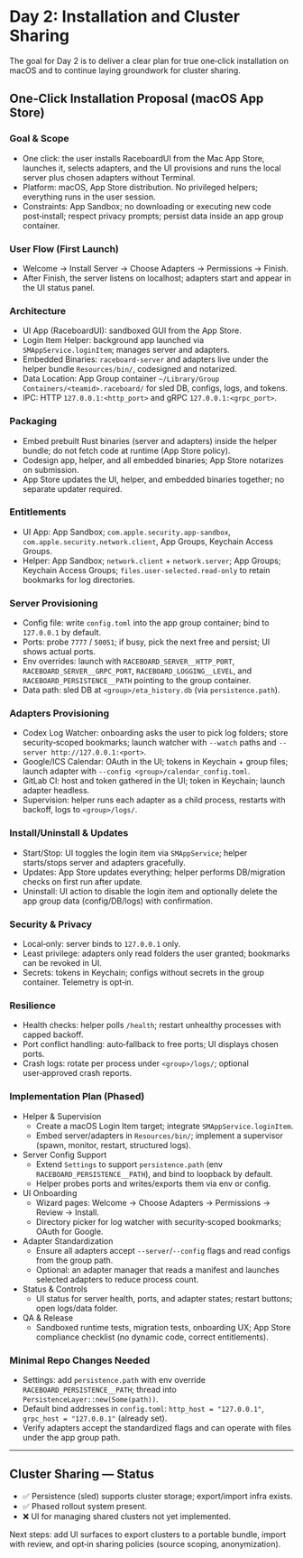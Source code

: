 # Day 2: Installation and Cluster Sharing

The goal for Day 2 is to deliver a clear plan for true one‑click installation on macOS and to continue laying groundwork for cluster sharing.

## One‑Click Installation Proposal (macOS App Store)

### Goal & Scope
- One click: the user installs RaceboardUI from the Mac App Store, launches it, selects adapters, and the UI provisions and runs the local server plus chosen adapters without Terminal.
- Platform: macOS, App Store distribution. No privileged helpers; everything runs in the user session.
- Constraints: App Sandbox; no downloading or executing new code post‑install; respect privacy prompts; persist data inside an app group container.

### User Flow (First Launch)
- Welcome → Install Server → Choose Adapters → Permissions → Finish.
- After Finish, the server listens on localhost; adapters start and appear in the UI status panel.

### Architecture
- UI App (RaceboardUI): sandboxed GUI from the App Store.
- Login Item Helper: background app launched via `SMAppService.loginItem`; manages server and adapters.
- Embedded Binaries: `raceboard-server` and adapters live under the helper bundle `Resources/bin/`, codesigned and notarized.
- Data Location: App Group container `~/Library/Group Containers/<teamid>.raceboard/` for sled DB, configs, logs, and tokens.
- IPC: HTTP `127.0.0.1:<http_port>` and gRPC `127.0.0.1:<grpc_port>`.

### Packaging
- Embed prebuilt Rust binaries (server and adapters) inside the helper bundle; do not fetch code at runtime (App Store policy).
- Codesign app, helper, and all embedded binaries; App Store notarizes on submission.
- App Store updates the UI, helper, and embedded binaries together; no separate updater required.

### Entitlements
- UI App: App Sandbox; `com.apple.security.app-sandbox`, `com.apple.security.network.client`, App Groups, Keychain Access Groups.
- Helper: App Sandbox; `network.client` + `network.server`; App Groups; Keychain Access Groups; `files.user-selected.read-only` to retain bookmarks for log directories.

### Server Provisioning
- Config file: write `config.toml` into the app group container; bind to `127.0.0.1` by default.
- Ports: probe `7777` / `50051`; if busy, pick the next free and persist; UI shows actual ports.
- Env overrides: launch with `RACEBOARD_SERVER__HTTP_PORT`, `RACEBOARD_SERVER__GRPC_PORT`, `RACEBOARD_LOGGING__LEVEL`, and `RACEBOARD_PERSISTENCE__PATH` pointing to the group container.
- Data path: sled DB at `<group>/eta_history.db` (via `persistence.path`).

### Adapters Provisioning
- Codex Log Watcher: onboarding asks the user to pick log folders; store security‑scoped bookmarks; launch watcher with `--watch` paths and `--server http://127.0.0.1:<port>`.
- Google/ICS Calendar: OAuth in the UI; tokens in Keychain + group files; launch adapter with `--config <group>/calendar_config.toml`.
- GitLab CI: host and token gathered in the UI; token in Keychain; launch adapter headless.
- Supervision: helper runs each adapter as a child process, restarts with backoff, logs to `<group>/logs/`.

### Install/Uninstall & Updates
- Start/Stop: UI toggles the login item via `SMAppService`; helper starts/stops server and adapters gracefully.
- Updates: App Store updates everything; helper performs DB/migration checks on first run after update.
- Uninstall: UI action to disable the login item and optionally delete the app group data (config/DB/logs) with confirmation.

### Security & Privacy
- Local‑only: server binds to `127.0.0.1` only.
- Least privilege: adapters only read folders the user granted; bookmarks can be revoked in UI.
- Secrets: tokens in Keychain; configs without secrets in the group container. Telemetry is opt‑in.

### Resilience
- Health checks: helper polls `/health`; restart unhealthy processes with capped backoff.
- Port conflict handling: auto‑fallback to free ports; UI displays chosen ports.
- Crash logs: rotate per process under `<group>/logs/`; optional user‑approved crash reports.

### Implementation Plan (Phased)
- Helper & Supervision
  - Create a macOS Login Item target; integrate `SMAppService.loginItem`.
  - Embed server/adapters in `Resources/bin/`; implement a supervisor (spawn, monitor, restart, structured logs).
- Server Config Support
  - Extend `Settings` to support `persistence.path` (env `RACEBOARD_PERSISTENCE__PATH`), and bind to loopback by default.
  - Helper probes ports and writes/exports them via env or config.
- UI Onboarding
  - Wizard pages: Welcome → Choose Adapters → Permissions → Review → Install.
  - Directory picker for log watcher with security‑scoped bookmarks; OAuth for Google.
- Adapter Standardization
  - Ensure all adapters accept `--server`/`--config` flags and read configs from the group path.
  - Optional: an adapter manager that reads a manifest and launches selected adapters to reduce process count.
- Status & Controls
  - UI status for server health, ports, and adapter states; restart buttons; open logs/data folder.
- QA & Release
  - Sandboxed runtime tests, migration tests, onboarding UX; App Store compliance checklist (no dynamic code, correct entitlements).

### Minimal Repo Changes Needed
- Settings: add `persistence.path` with env override `RACEBOARD_PERSISTENCE__PATH`; thread into `PersistenceLayer::new(Some(path))`.
- Default bind addresses in `config.toml`: `http_host = "127.0.0.1"`, `grpc_host = "127.0.0.1"` (already set).
- Verify adapters accept the standardized flags and can operate with files under the app group path.

---

## Cluster Sharing — Status
- ✅ Persistence (sled) supports cluster storage; export/import infra exists.
- ✅ Phased rollout system present.
- ❌ UI for managing shared clusters not yet implemented.

Next steps: add UI surfaces to export clusters to a portable bundle, import with review, and opt‑in sharing policies (source scoping, anonymization).
